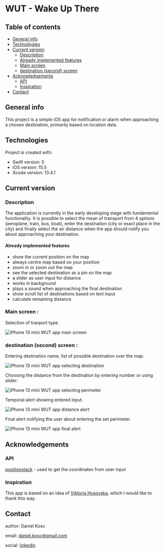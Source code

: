 # WUT - Wake Up There  

## Table of contents  
* [General info](#General-info)
* [Technologies](#Technologies)
* [Current version](#Current-version)
    * [Description](#Description)
    * [Already implemented features](#Already-implemented-features)
    * [Main screen](#Main-screen)
    * [destination (second) screen](#destination-(second)-screen)
* [Acknowledgements](#Acknowledgements)
    * [API](#API)
    * [Inspiration](#Inspiration)
* [Contact](#Contact)

## General info
This project is a simple iOS app for notification or alarm when approaching a chosen destination, primarily based on location data.
	
## Technologies
Project is created with:
* Swift version: 5
* iOS version: 15.5
* Xcode version: 13.4.1

## Current version  

### Description  
The application is currently in the early developing stage with fundamental functionality. It is possible to select the mean of transport from 4 options (aeroplane, train, bus, boat), enter the destination (city or exact place in the city) and finally select the air distance when the app should notify you about approaching your destination.

#### Already implemented features  
- show the current position on the map
- always centre map based on your position
- zoom in or zoom out the map
- see the selected destination as a pin on the map
- a slider as user input for distance
- works in background
- plays a sound when approaching the final destination
- show scroll list of destinations based on text input
- calculate remaining distance

### Main screen :  
Selection of tranport type.

![iPhone 13 mini WUT app main screen](Screenshots/select_view.png)

### destination (second) screen :  
Entering destination name, list of possible destination over the map.

![iPhone 13 mini WUT app selecting destination](Screenshots/destination_view.png)

Choosing the distance from the destination by entering number or using slider:

![iPhone 13 mini WUT app selecting perimeter](Screenshots/select_perimeter.png)

Temporal alert showing entered input.

![iPhone 13 mini WUT app distance alert](Screenshots/show_distance.png)

Final alert notifying the user about entering the set perimeter.

![iPhone 13 mini WUT app final alert](Screenshots/alert.png)

## Acknowledgements  

### API  
[positionstack](https://positionstack.com) - used to get the coordinates from user input

### Inspiration
This app is based on an idea of [Viktoria Husovska](https://www.linkedin.com/in/viktória-husovská-272528224/), which I would like to thank this way. 

## Contact  

author: Daniel Kosc

email: daniel.kosc@gmail.com

social: [linkedin](https://www.linkedin.com/in/daniel-košč-3b4983189/)